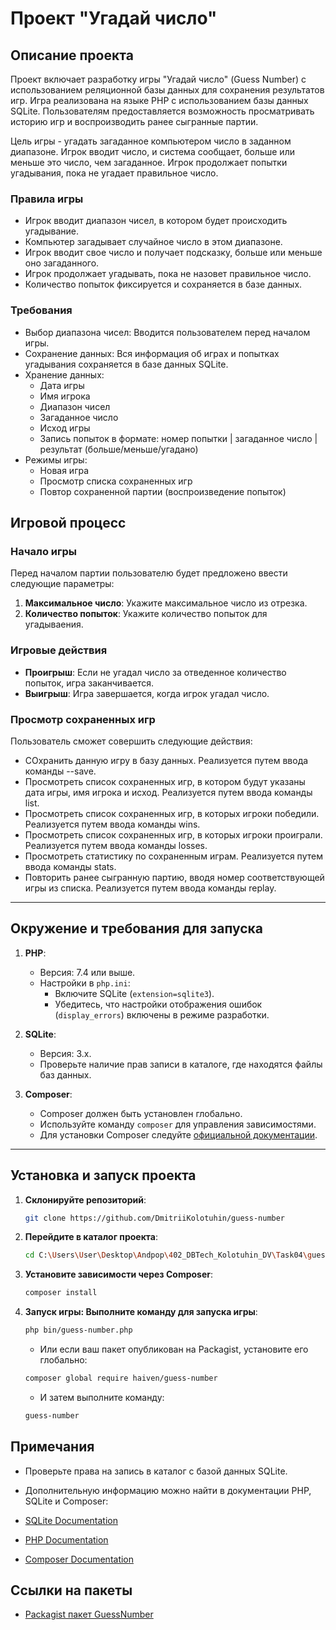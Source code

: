 # Проект "Угадай число"

## Описание проекта

Проект включает разработку игры "Угадай число" (Guess Number) с использованием реляционной базы данных для сохранения результатов игр. Игра реализована на языке PHP с использованием базы данных SQLite. Пользователям предоставляется возможность просматривать историю игр и воспроизводить ранее сыгранные партии.

Цель игры - угадать загаданное компьютером число в заданном диапазоне. Игрок вводит число, и система сообщает, больше или меньше это число, чем загаданное. Игрок продолжает попытки угадывания, пока не угадает правильное число.

### Правила игры

- Игрок вводит диапазон чисел, в котором будет происходить угадывание.
- Компьютер загадывает случайное число в этом диапазоне.
- Игрок вводит свое число и получает подсказку, больше или меньше оно загаданного.
- Игрок продолжает угадывать, пока не назовет правильное число.
- Количество попыток фиксируется и сохраняется в базе данных.

### Требования

- Выбор диапазона чисел: Вводится пользователем перед началом игры.
- Сохранение данных: Вся информация об играх и попытках угадывания сохраняется в базе данных SQLite.
- Хранение данных:
  - Дата игры
  - Имя игрока
  - Диапазон чисел
  - Загаданное число
  - Исход игры
  - Запись попыток в формате: номер попытки | загаданное число | результат (больше/меньше/угадано)
- Режимы игры:
  - Новая игра
  - Просмотр списка сохраненных игр
  - Повтор сохраненной партии (воспроизведение попыток)
  
## Игровой процесс

### Начало игры

Перед началом партии пользователю будет предложено ввести следующие параметры:

1. **Максимальное число**: Укажите максимальное число из отрезка.
2. **Количество попыток**: Укажите количество попыток для угадываения.

### Игровые действия

- **Проигрыш**: Если не угадал число за отведенное количество попыток, игра заканчивается.
- **Выигрыш**: Игра завершается, когда игрок угадал число.

### Просмотр сохраненных игр

Пользователь сможет совершить следующие действия:

- СОхранить данную игру в базу данных. Реализуется путем ввода команды --save.
- Просмотреть список сохраненных игр, в котором будут указаны дата игры, имя игрока и исход. Реализуется путем ввода команды list.
- Просмотреть список сохраненных игр, в которых игроки победили. Реализуется путем ввода команды wins.
- Просмотреть список сохраненных игр, в которых игроки проиграли. Реализуется путем ввода команды losses.
- Просмотреть статистику по сохраненным играм. Реализуется путем ввода команды stats.
- Повторить ранее сыгранную партию, вводя номер соответствующей игры из списка. Реализуется путем ввода команды replay.

---

## Окружение и требования для запуска

1. **PHP**:
   - Версия: 7.4 или выше.
   - Настройки в `php.ini`:
     - Включите SQLite (`extension=sqlite3`).
     - Убедитесь, что настройки отображения ошибок (`display_errors`) включены в режиме разработки.

2. **SQLite**:
   - Версия: 3.x.
   - Проверьте наличие прав записи в каталоге, где находятся файлы баз данных.

3. **Composer**:
   - Composer должен быть установлен глобально.
   - Используйте команду `composer` для управления зависимостями.
   - Для установки Composer следуйте [официальной документации](https://getcomposer.org/doc/00-intro.md).

---

## Установка и запуск проекта

1. **Склонируйте репозиторий**:
   ```bash
   git clone https://github.com/DmitriiKolotuhin/guess-number
   ```

2. **Перейдите в каталог проекта**:
   ```bash
   cd C:\Users\User\Desktop\Andpop\402_DBTech_Kolotuhin_DV\Task04\guess-number
   ```

3. **Установите зависимости через Composer**:
   ```bash
   composer install
   ```

4. **Запуск игры: Выполните команду для запуска игры**:
   ```bash
   php bin/guess-number.php
   ```

   - Или если ваш пакет опубликован на Packagist, установите его глобально:

   ```bash
   composer global require haiven/guess-number
   ```

   - И затем выполните команду:
   ```bash
   guess-number
   ```

## Примечания

- Проверьте права на запись в каталог с базой данных SQLite.

- Дополнительную информацию можно найти в документации PHP, SQLite и Composer:

- [SQLite Documentation](https://www.sqlite.org/docs.html)
- [PHP Documentation](https://www.php.net/docs.php)
- [Composer Documentation](https://getcomposer.org/doc/)

## Ссылки на пакеты
- [Packagist пакет GuessNumber](https://packagist.org/packages/haiven/guess-number)